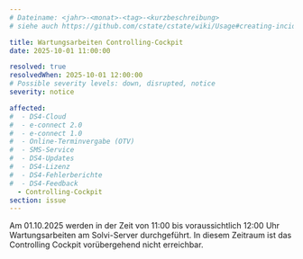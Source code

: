 ```yaml
---
# Dateiname: <jahr>-<monat>-<tag>-<kurzbeschreibung>
# siehe auch https://github.com/cstate/cstate/wiki/Usage#creating-incidents-method-1

title: Wartungsarbeiten Controlling-Cockpit
date: 2025-10-01 11:00:00

resolved: true
resolvedWhen: 2025-10-01 12:00:00
# Possible severity levels: down, disrupted, notice
severity: notice

affected:
#  - DS4-Cloud
#  - e-connect 2.0
#  - e-connect 1.0
#  - Online-Terminvergabe (OTV)
#  - SMS-Service
#  - DS4-Updates
#  - DS4-Lizenz
#  - DS4-Fehlerberichte
#  - DS4-Feedback
  - Controlling-Cockpit
section: issue
---
```


Am 01.10.2025 werden in der Zeit von 11:00 bis voraussichtlich 12:00 Uhr Wartungsarbeiten am Solvi-Server durchgeführt. In diesem Zeitraum ist das Controlling Cockpit vorübergehend nicht erreichbar.